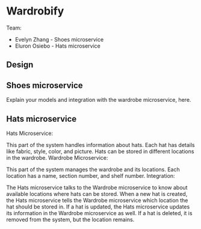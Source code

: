 # Wardrobify

Team:

* Evelyn Zhang - Shoes microservice
* Eluron Osiebo - Hats microservice

## Design

## Shoes microservice

Explain your models and integration with the wardrobe
microservice, here.

## Hats microservice

Hats Microservice:

This part of the system handles information about hats.
Each hat has details like fabric, style, color, and picture.
Hats can be stored in different locations in the wardrobe.
Wardrobe Microservice:

This part of the system manages the wardrobe and its locations.
Each location has a name, section number, and shelf number.
Integration:

The Hats microservice talks to the Wardrobe microservice to know about available locations where hats can be stored.
When a new hat is created, the Hats microservice tells the Wardrobe microservice which location the hat should be stored in.
If a hat is updated, the Hats microservice updates its information in the Wardrobe microservice as well.
If a hat is deleted, it is removed from the system, but the location remains.

